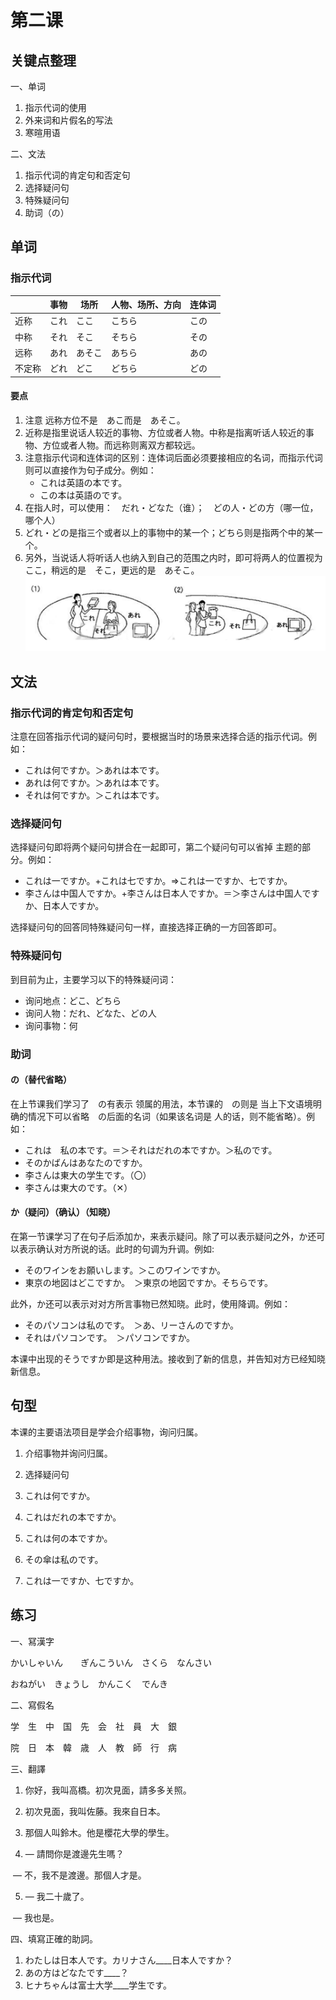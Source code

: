 # 第二课

## 关键点整理

一、单词

1. 指示代词的使用
2. 外来词和片假名的写法
3. 寒暄用语

二、文法

1. 指示代词的肯定句和否定句
2. 选择疑问句
3. 特殊疑问句
4. 助词（の）

## 单词

### 指示代词

|        | 事物 | 场所   | 人物、场所、方向 | 连体词 |
| ------ | ---- | ------ | ---------------- | ------ |
| 近称   | これ | ここ   | こちら           | この   |
| 中称   | それ | そこ   | そちら           | その   |
| 远称   | あれ | あそこ | あちら           | あの   |
| 不定称 | どれ | どこ   | どちら           | どの   |

#### 要点

1. 注意 远称方位不是　あこ而是　あそこ。
2. 近称是指里说话人较近的事物、方位或者人物。中称是指离听话人较近的事物、方位或者人物。而远称则离双方都较远。
3. 注意指示代词和连体词的区别：连体词后面必须要接相应的名词，而指示代词则可以直接作为句子成分。例如：
   + これは英語の本です。
   + この本は英語のです。
4. 在指人时，可以使用：　だれ・どなた（谁）；　どの人・どの方（哪一位，哪个人）
5. どれ・どの是指三个或者以上的事物中的某一个；どちら则是指两个中的某一个。
6. 另外，当说话人将听话人也纳入到自己的范围之内时，即可将两人的位置视为　ここ，稍远的是　そこ，更远的是　あそこ。
![](https://raw.githubusercontent.com/Soanguy/imgbak/master/img/lesson2-p1.png)

## 文法

### 指示代词的肯定句和否定句

注意在回答指示代词的疑问句时，要根据当时的场景来选择合适的指示代词。例如：

+ これは何ですか。＞あれは本です。
+ あれは何ですか。＞あれは本です。
+ それは何ですか。＞これは本です。

### 选择疑问句

选择疑问句即将两个疑问句拼合在一起即可，第二个疑问句可以省掉 主题的部分。例如：

+ これは一ですか。+これは七ですか。=>これは一ですか、七ですか。
+ 李さんは中国人ですか。+李さんは日本人ですか。＝＞李さんは中国人ですか、日本人ですか。

选择疑问句的回答同特殊疑问句一样，直接选择正确的一方回答即可。

### 特殊疑问句

到目前为止，主要学习以下的特殊疑问词：

+ 询问地点：どこ、どちら
+ 询问人物：だれ、どなた、どの人
+ 询问事物：何

### 助词

#### の（替代省略）

在上节课我们学习了　の有表示 领属的用法，本节课的　の则是 当上下文语境明确的情况下可以省略　の后面的名词（如果该名词是 人的话，则不能省略）。例如：

+ これは　私の本です。＝＞それはだれの本ですか。＞私のです。
+ そのかばんはあなたのですか。
+ 李さんは東大の学生です。（〇）
+ 李さんは東大のです。（✕）

#### か（疑问）（确认）（知晓）

在第一节课学习了在句子后添加か，来表示疑问。除了可以表示疑问之外，か还可以表示确认对方所说的话。此时的句调为升调。例如:

+ そのワインをお願いします。＞このワインですか。
+ 東京の地図はどこですか。　＞東京の地図ですか。そちらです。

此外，か还可以表示对对方所言事物已然知晓。此时，使用降调。例如：

+ そのパソコンは私のです。　＞あ、リーさんのですか。
+ それはパソコンです。　＞パソコンですか。

本课中出现的そうですか即是这种用法。接收到了新的信息，并告知对方已经知晓新信息。

## 句型

本课的主要语法项目是学会介绍事物，询问归属。

1. 介绍事物并询问归属。
2. 选择疑问句

3. これは何ですか。
4. これはだれの本ですか。
5. これは何の本ですか。
6. その傘は私のです。
7. これは一ですか、七ですか。

## 练习

一、冩漢字

かいしゃいん　　ぎんこういん　さくら　なんさい

おねがい　きょうし　かんこく　でんき

二、寫假名

学　生　中　国　先　会　社　員　大　銀

院　日　本　韓　歳　人　教　師　行　病

三、翻譯

1. 你好，我叫高橋。初次見面，請多多关照。

2. 初次見面，我叫佐藤。我來自日本。

3. 那個人叫鈴木。他是櫻花大學的學生。

4. ― 請問你是渡邊先生嗎？

​      ― 不，我不是渡邊。那個人才是。

5. ― 我二十歲了。

​      ― 我也是。

四、填寫正確的助詞。

1. わたしは日本人です。カリナさん____日本人ですか？
2. あの方はどなたです____？
3. ヒナちゃんは富士大学____学生です。